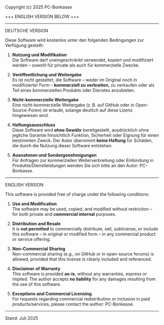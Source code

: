 Copyright (c) 2025 PC-Bonkasse

+++ ENGLISH VERSION BELOW +++

---

DEUTSCHE VERSION

Diese Software wird kostenlos unter den folgenden Bedingungen zur Verfügung gestellt:

1. **Nutzung und Modifikation**  
   Die Software darf uneingeschränkt verwendet, kopiert und modifiziert werden – sowohl für private als auch für kommerzielle Zwecke.

2. **Veröffentlichung und Weitergabe**  
   Es ist nicht gestattet, die Software – weder im Original noch in modifizierter Form – **kommerziell zu verbreiten**, zu verkaufen oder als Teil eines kommerziellen Produkts oder Dienstes anzubieten.

3. **Nicht-kommerzielle Weitergabe**  
   Eine nicht-kommerzielle Weitergabe (z. B. auf GitHub oder in Open-Source-Foren) ist erlaubt, solange deutlich auf diese Lizenz hingewiesen wird.

4. **Haftungsausschluss**  
   Diese Software wird **ohne Gewähr** bereitgestellt, ausdrücklich ohne jegliche Garantie hinsichtlich Funktion, Sicherheit oder Eignung für einen bestimmten Zweck. Der Autor übernimmt **keine Haftung** für Schäden, die durch die Nutzung dieser Software entstehen.

5. **Ausnahmen und Sondergenehmigungen**  
   Für Anfragen zur kommerziellen Weiterverbreitung oder Einbindung in Produkte/Dienstleistungen wenden Sie sich bitte an den Autor: PC-Bonkasse.

---

ENGLISH VERSION

This software is provided free of charge under the following conditions:

1. **Use and Modification**  
   The software may be used, copied, and modified without restriction – for both private and **commercial internal** purposes.

2. **Distribution and Resale**  
   It is **not permitted** to commercially distribute, sell, sublicense, or include this software – in original or modified form – in any commercial product or service offering.

3. **Non-Commercial Sharing**  
   Non-commercial sharing (e.g., on GitHub or in open-source forums) is allowed, provided that this license is clearly included and referenced.

4. **Disclaimer of Warranty**  
   This software is provided **as-is**, without any warranties, express or implied. The author accepts **no liability** for any damages resulting from the use of this software.

5. **Exceptions and Commercial Licensing**  
   For requests regarding commercial redistribution or inclusion in paid products/services, please contact the author: PC-Bonkasse.

---

Stand: Juli 2025
